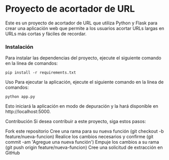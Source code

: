 # Proyecto de acortador de URL

Este es un proyecto de acortador de URL que utiliza Python y Flask para crear una aplicación web que permite a los usuarios acortar URLs largas en URLs más cortas y fáciles de recordar.

### Instalación
Para instalar las dependencias del proyecto, ejecute el siguiente comando en la línea de comandos:

```console
pip install -r requirements.txt
```

Uso
Para ejecutar la aplicación, ejecute el siguiente comando en la línea de comandos:

```console
python app.py
```

Esto iniciará la aplicación en modo de depuración y la hará disponible en http://localhost:5000.

Contribución
Si desea contribuir a este proyecto, siga estos pasos:

Fork este repositorio
Cree una rama para su nueva función (git checkout -b feature/nueva-funcion)
Realice los cambios necesarios y confirme (git commit -am 'Agregue una nueva función')
Empuje los cambios a su rama (git push origin feature/nueva-funcion)
Cree una solicitud de extracción en GitHub
